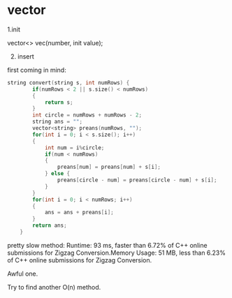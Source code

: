 vector
===
1.init

vector<> vec(number, init value);

2. insert


first coming in mind:
```cpp
string convert(string s, int numRows) {
        if(numRows < 2 || s.size() < numRows)
        {
            return s;
        }
        int circle = numRows + numRows - 2;
        string ans = "";
        vector<string> preans(numRows, "");
        for(int i = 0; i < s.size(); i++)
        {
            int num = i%circle;
            if(num < numRows)
            {
                preans[num] = preans[num] + s[i];
            } else {
                preans[circle - num] = preans[circle - num] + s[i];
            }
        }
        for(int i = 0; i < numRows; i++)
        {
            ans = ans + preans[i];
        }
        return ans;
    }
```

pretty slow method: Runtime: 93 ms, faster than 6.72% of C++ online submissions for Zigzag Conversion.Memory Usage: 51 MB, less than 6.23% of C++ online submissions for Zigzag Conversion.

Awful one.

Try to find another O(n) method.
